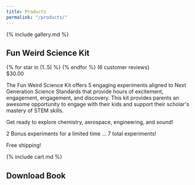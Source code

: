 ```yaml
---
title: Products
permalink: "/products/"
---
```


<div class = 'bright'>
  <section class = 'flex mt-4'>
    <div class = 'child duo'>
      {% include gallery.md %}
    </div>
    <div class = 'child duo'>
      <h1 class = 'left'>Fun Weird Science Kit</h1>
      {% for star in (1..5) %}
      <i class = 'icon icon-star'></i>
      {% endfor %}
      <span class = 'mark'> (6 customer reviews)</span>
      <div class = 'mark'>$30.00</div>
      <p>The Fun Weird Science Kit offers 5 engaging experiments aligned to Next Generation Science Standards that
        provide hours of excitement, engagement, engagement, and discovery. This kit provides parents an awesome
        opportunity to engage with their kids and support their scholar's mastery of STEM skills.</p>
      <p>Get ready to explore chemistry, aerospace, engineering, and sound!</p>
      <p>2 Bonus experiments for a limited time ... 7 total experiments!</p>
      <p>Free shipping!</p> 
      <div class = 'cart'>  {% include cart.md %} </div>
      <h1 class = 'left'>Download Book</h1>
    </div>   
  </section>
</div>
